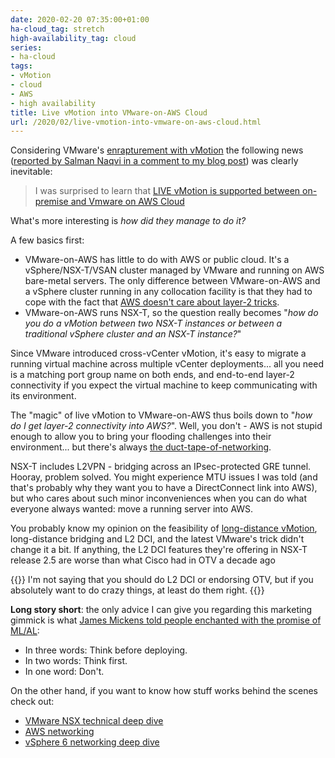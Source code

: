 ```yaml
---
date: 2020-02-20 07:35:00+01:00
ha-cloud_tag: stretch
high-availability_tag: cloud
series:
- ha-cloud
tags:
- vMotion
- cloud
- AWS
- high availability
title: Live vMotion into VMware-on-AWS Cloud
url: /2020/02/live-vmotion-into-vmware-on-aws-cloud.html
---
```

Considering VMware's [enrapturement with vMotion](/2014/09/vmotion-enhancements-in-vsphere.html) the following news ([reported by Salman Naqvi in a comment to my blog post](/2020/01/youre-responsible-for-resiliency-of.html?showComment=1580417029396#c5624129873759076242)) was clearly inevitable:

> I was surprised to learn that [LIVE vMotion is supported between on-premise and Vmware on AWS Cloud](https://cloud.vmware.com/vmc-aws/faq#workload-migration)

What's more interesting is *how did they manage to do it?*
<!--more-->
A few basics first:

-   VMware-on-AWS has little to do with AWS or public cloud. It's a vSphere/NSX-T/VSAN cluster managed by VMware and running on AWS bare-metal servers. The only difference between VMware-on-AWS and a vSphere cluster running in any collocation facility is that they had to cope with the fact that [AWS doesn't care about layer-2 tricks](/2020/01/there-is-no-layer-2-in-public-cloud.html).
-   VMware-on-AWS runs NSX-T, so the question really becomes "*how do you do a vMotion between two NSX-T instances or between a traditional vSphere cluster and an NSX-T instance?*"

Since VMware introduced cross-vCenter vMotion, it's easy to migrate a running virtual machine across multiple vCenter deployments... all you need is a matching port group name on both ends, and end-to-end layer-2 connectivity if you expect the virtual machine to keep communicating with its environment.

The "magic" of live vMotion to VMware-on-AWS thus boils down to "*how do I get layer-2 connectivity into AWS?*". Well, you don't - AWS is not stupid enough to allow you to bring your flooding challenges into their environment... but there's always [the duct-tape-of-networking](/2010/12/where-would-you-need-gre.html).

NSX-T includes L2VPN - bridging across an IPsec-protected GRE tunnel. Hooray, problem solved. You might experience MTU issues I was told (and that's probably why they want you to have a DirectConnect link into AWS), but who cares about such minor inconveniences when you can do what everyone always wanted: move a running server into AWS.

You probably know my opinion on the feasibility of [long-distance vMotion](/2015/02/before-talking-about-vmotion-across.html), long-distance bridging and L2 DCI, and the latest VMware's trick didn't change it a bit. If anything, the L2 DCI features they're offering in NSX-T release 2.5 are worse than what Cisco had in OTV a decade ago

{{<note>}}
I'm not saying that you should do L2 DCI or endorsing OTV, but if you absolutely want to do crazy things, at least do them right.
{{</note>}}

**Long story short**: the only advice I can give you regarding this marketing gimmick is what [James Mickens told people enchanted with the promise of ML/AL](/2018/10/worth-watching-machine-learning-in.html):

-   In three words: Think before deploying.
-   In two words: Think first.
-   In one word: Don't.

On the other hand, if you want to know how stuff works behind the scenes check out:

-   [VMware NSX technical deep dive](https://www.ipspace.net/VMware_NSX_Technical_Deep_Dive)
-   [AWS networking](https://www.ipspace.net/Amazon_Web_Services_Networking)
-   [vSphere 6 networking deep dive](https://www.ipspace.net/VSphere_6_Networking_Deep_Dive)
